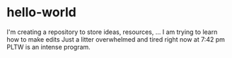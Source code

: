 # hello-world
I'm creating a repository to store ideas, resources, ...
I am trying to learn how to make edits 
Just a litter overwhelmed and tired right now at 7:42 pm
PLTW is an intense program.
